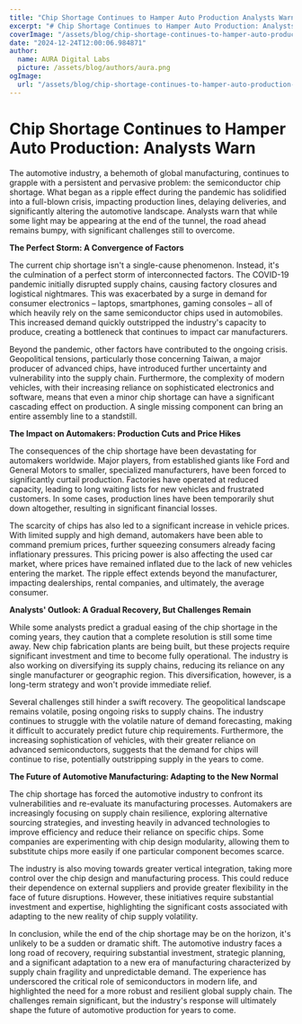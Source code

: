 ```yaml
---
title: "Chip Shortage Continues to Hamper Auto Production Analysts Warn"
excerpt: "# Chip Shortage Continues to Hamper Auto Production: Analysts Warn  The automotive industry, a behemoth of global manufacturing, continues to grapple "
coverImage: "/assets/blog/chip-shortage-continues-to-hamper-auto-production-analysts-warn.jpg"
date: "2024-12-24T12:00:06.984871"
author:
  name: AURA Digital Labs
  picture: /assets/blog/authors/aura.png
ogImage:
  url: "/assets/blog/chip-shortage-continues-to-hamper-auto-production-analysts-warn.jpg"
---
```


# Chip Shortage Continues to Hamper Auto Production: Analysts Warn

The automotive industry, a behemoth of global manufacturing, continues to grapple with a persistent and pervasive problem: the semiconductor chip shortage.  What began as a ripple effect during the pandemic has solidified into a full-blown crisis, impacting production lines, delaying deliveries, and significantly altering the automotive landscape.  Analysts warn that while some light may be appearing at the end of the tunnel, the road ahead remains bumpy, with significant challenges still to overcome.

**The Perfect Storm: A Convergence of Factors**

The current chip shortage isn't a single-cause phenomenon. Instead, it's the culmination of a perfect storm of interconnected factors. The COVID-19 pandemic initially disrupted supply chains, causing factory closures and logistical nightmares. This was exacerbated by a surge in demand for consumer electronics – laptops, smartphones, gaming consoles – all of which heavily rely on the same semiconductor chips used in automobiles.  This increased demand quickly outstripped the industry's capacity to produce, creating a bottleneck that continues to impact car manufacturers.

Beyond the pandemic, other factors have contributed to the ongoing crisis. Geopolitical tensions, particularly those concerning Taiwan, a major producer of advanced chips, have introduced further uncertainty and vulnerability into the supply chain.  Furthermore, the complexity of modern vehicles, with their increasing reliance on sophisticated electronics and software, means that even a minor chip shortage can have a significant cascading effect on production.  A single missing component can bring an entire assembly line to a standstill.

**The Impact on Automakers: Production Cuts and Price Hikes**

The consequences of the chip shortage have been devastating for automakers worldwide.  Major players, from established giants like Ford and General Motors to smaller, specialized manufacturers, have been forced to significantly curtail production.  Factories have operated at reduced capacity, leading to long waiting lists for new vehicles and frustrated customers.  In some cases, production lines have been temporarily shut down altogether, resulting in significant financial losses.

The scarcity of chips has also led to a significant increase in vehicle prices.  With limited supply and high demand, automakers have been able to command premium prices, further squeezing consumers already facing inflationary pressures. This pricing power is also affecting the used car market, where prices have remained inflated due to the lack of new vehicles entering the market.  The ripple effect extends beyond the manufacturer, impacting dealerships, rental companies, and ultimately, the average consumer.

**Analysts' Outlook: A Gradual Recovery, But Challenges Remain**

While some analysts predict a gradual easing of the chip shortage in the coming years, they caution that a complete resolution is still some time away.  New chip fabrication plants are being built, but these projects require significant investment and time to become fully operational. The industry is also working on diversifying its supply chains, reducing its reliance on any single manufacturer or geographic region.  This diversification, however, is a long-term strategy and won't provide immediate relief.

Several challenges still hinder a swift recovery.  The geopolitical landscape remains volatile, posing ongoing risks to supply chains.  The industry continues to struggle with the volatile nature of demand forecasting, making it difficult to accurately predict future chip requirements.  Furthermore, the increasing sophistication of vehicles, with their greater reliance on advanced semiconductors, suggests that the demand for chips will continue to rise, potentially outstripping supply in the years to come.


**The Future of Automotive Manufacturing: Adapting to the New Normal**

The chip shortage has forced the automotive industry to confront its vulnerabilities and re-evaluate its manufacturing processes.  Automakers are increasingly focusing on supply chain resilience, exploring alternative sourcing strategies, and investing heavily in advanced technologies to improve efficiency and reduce their reliance on specific chips.  Some companies are experimenting with chip design modularity, allowing them to substitute chips more easily if one particular component becomes scarce.

The industry is also moving towards greater vertical integration, taking more control over the chip design and manufacturing process.  This could reduce their dependence on external suppliers and provide greater flexibility in the face of future disruptions.  However, these initiatives require substantial investment and expertise, highlighting the significant costs associated with adapting to the new reality of chip supply volatility.

In conclusion, while the end of the chip shortage may be on the horizon, it's unlikely to be a sudden or dramatic shift. The automotive industry faces a long road of recovery, requiring substantial investment, strategic planning, and a significant adaptation to a new era of manufacturing characterized by supply chain fragility and unpredictable demand. The experience has underscored the critical role of semiconductors in modern life, and highlighted the need for a more robust and resilient global supply chain.  The challenges remain significant, but the industry's response will ultimately shape the future of automotive production for years to come.
